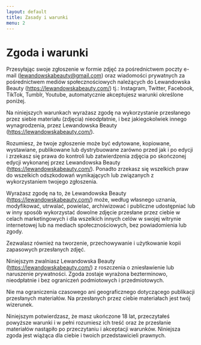 ```yaml
---
layout: default
title: Zasady i warunki
menu: 2
---
```


# Zgoda i warunki 

Przesyłając swoje zgłoszenie w formie zdjęć za pośrednictwem poczty e-mail (lewandowskabeauty@gmail.com) oraz wiadomości prywatnych za pośrednictwem mediów społecznościowych należących do Lewandowska Beauty (https://lewandowskabeauty.com/) tj.: Instagram, Twitter, Facebook, TikTok, Tumblr, Youtube, automatycznie akceptujesz warunki określone poniżej.

Na niniejszych warunkach wyrażasz zgodę na wykorzystanie przesłanego przez siebie materiału (zdjęcia) nieodpłatnie, i bez jakiegokolwiek innego wynagrodzenia, przez Lewandowska Beauty (https://lewandowskabeauty.com/).

Rozumiesz, że twoje zgłoszenie może być edytowane, kopiowane, wystawiane, publikowane lub dystrybuowane zarówno przed jak i po edycji i zrzekasz się prawa do kontroli lub zatwierdzenia zdjęcia po skończonej edycji wykonanej przez Lewandowska Beauty (https://lewandowskabeauty.com/). Ponadto zrzekasz się wszelkich praw do wszelkich odszkodowań wynikających lub związanych z wykorzystaniem twojego zgłoszenia.

Wyrażasz zgodę na to, że Lewandowska Beauty (https://lewandowskabeauty.com/) może, według własnego uznania, modyfikować, utrwalać, powielać, archiwizować i publiczne udostępniać lub w inny sposób wykorzystać dowolne zdjęcie przesłane przez ciebie w celach marketingowych i dla wszelkich innych celów w swojej witrynie internetowej lub na mediach społecznościowych, bez powiadomienia lub zgody.

Zezwalasz również na tworzenie, przechowywanie i użytkowanie kopii zapasowych przesłanych zdjęć.

Niniejszym zwalniasz Lewandowska Beauty (https://lewandowskabeauty.com/) z roszczenia o zniesławienie lub naruszenie prywatności. Zgoda zostaje wyrażona bezterminowo, nieodpłatnie i bez ograniczeń podmiotowych i przedmiotowych.

Nie ma ograniczenia czasowego ani geograficznego dotyczącego publikacji przesłanych materiałów. Na przesłanych przez ciebie materiałach jest twój wizerunek.

Niniejszym potwierdzasz, że masz ukończone 18 lat, przeczytałeś powyższe warunki i w pełni rozumiesz ich treść oraz że przesłanie materiałów nastąpiło po przeczytaniu i akceptacji warunków. Niniejsza zgoda jest wiążąca dla ciebie i twoich przedstawicieli prawnych.


